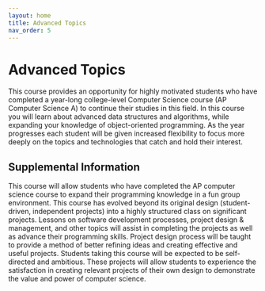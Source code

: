 ```yaml
---
layout: home
title: Advanced Topics
nav_order: 5
---
```


# Advanced Topics

This course provides an opportunity for highly motivated students who have completed a year-long college-level Computer Science course (AP Computer Science A) to continue their studies in this field. In this course you will learn about advanced data structures and algorithms, while expanding your knowledge of object-oriented programming. As the year progresses each student will be given increased flexibility to focus more deeply on the topics and technologies that catch and hold their interest.

## Supplemental Information

This course will allow students who have completed the AP computer science course to expand their programming knowledge in a fun group environment. This course has evolved beyond its original design (student-driven, independent projects) into a highly structured class on significant projects. Lessons on software development processes, project design & management, and other topics will assist in completing the projects as well as advance their programming skills. Project design process will be taught to provide a method of better refining ideas and creating effective and useful projects. Students taking this course will be expected to be self-directed and ambitious. These projects will allow students to experience the satisfaction in creating relevant projects of their own design to demonstrate the value and power of computer science. 
